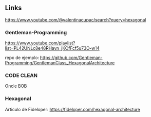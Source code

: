 ## Links

https://www.youtube.com/@valentinacupac/search?query=hexagonal

### Gentleman-Programming

https://www.youtube.com/playlist?list=PL42UNLc8e48RHavn_jKOfFcf5u73O-w14

repo de ejemplo: https://github.com/Gentleman-Programming/GentlemanClass_HexagonalArchitecture


### CODE CLEAN

Oncle BOB

### Hexagonal

Articulo de Fideloper: https://fideloper.com/hexagonal-architecture
